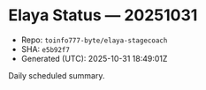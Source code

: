# Elaya Status — 20251031

- Repo: `toinfo777-byte/elaya-stagecoach`
- SHA: `e5b92f7`
- Generated (UTC): 2025-10-31 18:49:01Z

Daily scheduled summary.
